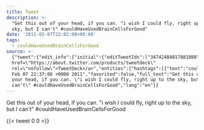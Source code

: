 ```yaml
---
title: Tweet
description: >-
  "Get this out of your head, if you can. "i wish I could fly, right up to the
  sky, but I can't" #couldHaveUsedBrainCellsForGood"
date: '2011-02-07T22:02:08+00:00'
tags:
  - couldHaveUsedBrainCellsForGood
source: >-
  {"tweet":{"edit_info":{"initial":{"editTweetIds":["34742484017881088"],"editableUntil":"2011-02-07T23:37:08.331Z","editsRemaining":"5","isEditEligible":true}},"retweeted":false,"source":"<a
  href=\"https://about.twitter.com/products/tweetdeck\"
  rel=\"nofollow\">TweetDeck</a>","entities":{"hashtags":[{"text":"couldHaveUsedBrainCellsForGood","indices":["94","125"]}],"symbols":[],"user_mentions":[],"urls":[]},"display_text_range":["0","125"],"favorite_count":"0","id_str":"34742484017881088","truncated":false,"retweet_count":"0","id":"34742484017881088","created_at":"Mon
  Feb 07 22:37:08 +0000 2011","favorited":false,"full_text":"Get this out of
  your head, if you can. \"i wish I could fly, right up to the sky, but I
  can't\" #couldHaveUsedBrainCellsForGood","lang":"en"}}
---
```

Get this out of your head, if you can. "i wish I could fly, right up to the sky, but I can't" #couldHaveUsedBrainCellsForGood
    
{{< tweet 0 0 >}}
    
